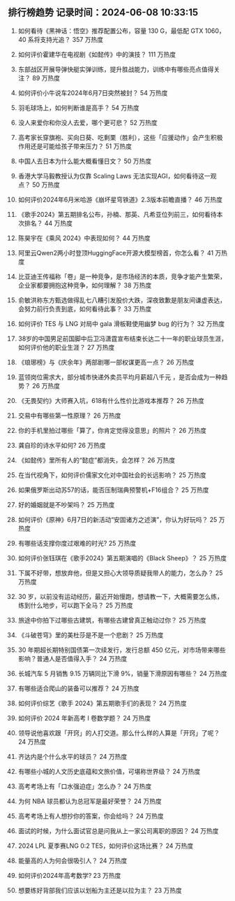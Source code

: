 
## 排行榜趋势 记录时间：2024-06-08 10:33:15
  
  1. 如何看待《黑神话：悟空》推荐配置公布，容量 130 G，最低配 GTX 1060，40 系将支持光追？ 357 万热度
    
  2. 如何评价霍建华在电视剧《如懿传》中的演技？ 111 万热度
    
  3. 东部战区开展导弹快艇实弹训练，提升胜战能力，训练中有哪些亮点值得关注？ 89 万热度
    
  4. 如何评价小牛说车2024年6月7日突然被封？ 54 万热度
    
  5. 羽毛球场上，如何判断谁是高手？ 54 万热度
    
  6. 没人来爱你和你没人去爱，哪个更可悲？ 52 万热度
    
  7. 高考家长穿旗袍、买向日葵、吃剩栗（胜利），这些「应援动作」会产生积极作用还是可能给孩子带来压力？ 51 万热度
    
  8. 中国人去日本为什么能大概看懂日文？ 50 万热度
    
  9. 香港大学马毅教授认为仅靠 Scaling Laws 无法实现AGI，如何看待这一观点？ 50 万热度
    
  10. 如何评价2024年6月米哈游《崩坏星穹铁道》2.3版本前瞻直播？ 46 万热度
    
  11. 《歌手2024》第五期排名公布，孙楠、那英、凡希亚位列前三，如何看待本次排名？ 44 万热度
    
  12. 陈昊宇在《乘风 2024》中表现如何？ 44 万热度
    
  13. 阿里云Qwen2两小时登顶HuggingFace开源大模型榜首，你怎么看？ 41 万热度
    
  14. 比亚迪王传福称「卷」是一种竞争，是市场经济的本质，竞争才能产生繁荣，企业家都要拥抱这种竞争，如何理解？ 38 万热度
    
  15. 俞敏洪称东方甄选做得乱七八糟引发股价大跌，深夜致歉是朋友间谦虚表达，会努力前行负责到底，如何看待此事？ 33 万热度
    
  16. 如何评价 TES 与 LNG 对局中 gala 滑板鞋使用幽梦 bug 的行为？ 32 万热度
    
  17. 38岁的中国男足前国脚中后卫冯潇霆宣布结束长达二十一年的职业球员生涯，如何评价他的职业生涯？ 27 万热度
    
  18. 《琅琊榜》与《庆余年》两部剧哪一部权谋更高一点？ 26 万热度
    
  19. 蓝领岗位需求大，部分城市快递外卖员平均月薪超八千元 ，是否会成为一种趋势？ 26 万热度
    
  20. 《无畏契约》大师赛入坑，618有什么性价比游戏本推荐？ 26 万热度
    
  21. 交易中有哪些第一性原理？ 26 万热度
    
  22. 你的手机里拍过哪些「算了，你肯定觉得没意思」的照片？ 26 万热度
    
  23. 龚自珍的诗水平如何? 26 万热度
    
  24. 《如懿传》里所有人的“懿症”都消失，会怎样？ 26 万热度
    
  25. 在当代视角下，如何评价儒家文化对中国社会的长远影响？ 25 万热度
    
  26. 如果俄罗斯出动苏57的话，能否压制瑞典预警机+F16组合？ 25 万热度
    
  27. 好的婚姻就是不吵架吗？ 25 万热度
    
  28. 如何评价《原神》6月7日的新活动“安固诸方之述演”，你认为好玩吗？ 25 万热度
    
  29. 有哪些话支撑你度过艰难的时光? 25 万热度
    
  30. 如何评价张钰琪在《歌手2024》第五期演唱的《Black Sheep》？ 25 万热度
    
  31. 下属不好带，想放弃他，但是又担心大领导质疑我带人的能力，怎么办？ 25 万热度
    
  32. 30 岁，以前没有运动经历，最近开始慢跑，想请教一下，大概需要怎么练，练到什么地步，可以跑下全马？ 25 万热度
    
  33. 旅途中你拍下过哪些古建筑，有哪些古建曾真正触动过你？ 25 万热度
    
  34. 《斗破苍穹》里的美杜莎是不是一个悲剧？ 25 万热度
    
  35. 30 年期超长期特别国债第一次续发行，发行总额 450 亿元，对市场带来哪些影响？普通人是否值得入手？ 24 万热度
    
  36. 长城汽车 5 月销售 9.15 万辆同比下滑 9%，销量下滑原因有哪些？ 24 万热度
    
  37. 有哪些适合爬山的装备可以推荐？ 24 万热度
    
  38. 如何评价综艺《歌手 2024》第五期歌手们的表现？ 24 万热度
    
  39. 如何评价 2024 年新高考 I 卷数学题？ 24 万热度
    
  40. 领导说他喜欢跟「开窍」的人打交道。那么什么样的人算是「开窍」了呢？ 24 万热度
    
  41. 齐达内是个什么水平的球员？ 24 万热度
    
  42. 有哪些小城的人文历史底蕴和文旅价值，可堪称世界级？ 24 万热度
    
  43. 高考考场上有「口水强迫症」怎么办？ 24 万热度
    
  44. 为何 NBA 球员都认为总冠军是最好荣誉？ 24 万热度
    
  45. 高考考场上有人想抄你的答案，你会给吗？ 24 万热度
    
  46. 面试的时候，为什么面试官总是问我从上一家公司离职的原因？ 24 万热度
    
  47. 2024 LPL 夏季赛LNG 0:2 TES，如何评价这场比赛？ 24 万热度
    
  48. 能量高的人为何会很吸引人？ 24 万热度
    
  49. 如何评价2024年高考数学? 23 万热度
    
  50. 想要练好背部我们应该以划船为主还是以拉为主？ 23 万热度
    